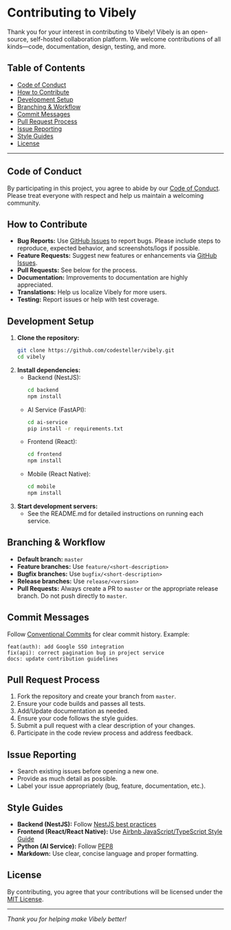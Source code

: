 # Contributing to Vibely

Thank you for your interest in contributing to Vibely! Vibely is an open-source, self-hosted collaboration platform. We welcome contributions of all kinds—code, documentation, design, testing, and more.

## Table of Contents
- [Code of Conduct](#code-of-conduct)
- [How to Contribute](#how-to-contribute)
- [Development Setup](#development-setup)
- [Branching & Workflow](#branching--workflow)
- [Commit Messages](#commit-messages)
- [Pull Request Process](#pull-request-process)
- [Issue Reporting](#issue-reporting)
- [Style Guides](#style-guides)
- [License](#license)

---

## Code of Conduct
By participating in this project, you agree to abide by our [Code of Conduct](CODE_OF_CONDUCT.md). Please treat everyone with respect and help us maintain a welcoming community.

## How to Contribute
- **Bug Reports:** Use [GitHub Issues](../../issues) to report bugs. Please include steps to reproduce, expected behavior, and screenshots/logs if possible.
- **Feature Requests:** Suggest new features or enhancements via [GitHub Issues](../../issues).
- **Pull Requests:** See below for the process.
- **Documentation:** Improvements to documentation are highly appreciated.
- **Translations:** Help us localize Vibely for more users.
- **Testing:** Report issues or help with test coverage.

## Development Setup
1. **Clone the repository:**
	 ```sh
	 git clone https://github.com/codesteller/vibely.git
	 cd vibely
	 ```
2. **Install dependencies:**
	 - Backend (NestJS):
		 ```sh
		 cd backend
		 npm install
		 ```
	 - AI Service (FastAPI):
		 ```sh
		 cd ai-service
		 pip install -r requirements.txt
		 ```
	 - Frontend (React):
		 ```sh
		 cd frontend
		 npm install
		 ```
	 - Mobile (React Native):
		 ```sh
		 cd mobile
		 npm install
		 ```
3. **Start development servers:**
	 - See the README.md for detailed instructions on running each service.

## Branching & Workflow
- **Default branch:** `master`
- **Feature branches:** Use `feature/<short-description>`
- **Bugfix branches:** Use `bugfix/<short-description>`
- **Release branches:** Use `release/<version>`
- **Pull Requests:** Always create a PR to `master` or the appropriate release branch. Do not push directly to `master`.

## Commit Messages
Follow [Conventional Commits](https://www.conventionalcommits.org/) for clear commit history. Example:
```
feat(auth): add Google SSO integration
fix(api): correct pagination bug in project service
docs: update contribution guidelines
```

## Pull Request Process
1. Fork the repository and create your branch from `master`.
2. Ensure your code builds and passes all tests.
3. Add/Update documentation as needed.
4. Ensure your code follows the style guides.
5. Submit a pull request with a clear description of your changes.
6. Participate in the code review process and address feedback.

## Issue Reporting
- Search existing issues before opening a new one.
- Provide as much detail as possible.
- Label your issue appropriately (bug, feature, documentation, etc.).

## Style Guides
- **Backend (NestJS):** Follow [NestJS best practices](https://docs.nestjs.com/)
- **Frontend (React/React Native):** Use [Airbnb JavaScript/TypeScript Style Guide](https://github.com/airbnb/javascript)
- **Python (AI Service):** Follow [PEP8](https://www.python.org/dev/peps/pep-0008/)
- **Markdown:** Use clear, concise language and proper formatting.

## License
By contributing, you agree that your contributions will be licensed under the [MIT License](../LICENSE).

---

*Thank you for helping make Vibely better!*
<!-- Contribution Guidelines -->
